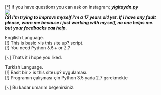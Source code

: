 [*] if you have questions you can ask on instagram; ***yigitaydn.py*** </br>
![](https://i.pinimg.com/564x/40/72/ef/4072eff8cec1cea25699b398d519d20a.jpg) </br>
***[$] I'm trying to improve myself i'm a 17 years old yet. If i have any fault please, warn me because i just working with my self, no one helps me. but your feedbacks can help.*** </br>

Engilish Language. </br>
[!] This is basic >is this site up? script. </br>
[!] You need Python 3.5 + or 2.7 </br>

[~] Thats it i hope you liked.</br>

Turkish Language.</br>
[!] Basit bir > is this site up? uygulaması.</br>
[!] Programın çalışması için Python 3.5 yada 2.7 gerekmekte</br>

[~] Bu kadar umarım beğenirsiniz.</br>

